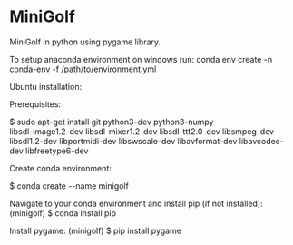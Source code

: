 # MiniGolf

MiniGolf in python using pygame library.

To setup anaconda environment on windows run:
conda env create -n conda-env -f /path/to/environment.yml

Ubuntu installation:

Prerequisites:

$ sudo apt-get install git python3-dev python3-numpy \
    libsdl-image1.2-dev libsdl-mixer1.2-dev libsdl-ttf2.0-dev libsmpeg-dev \
    libsdl1.2-dev  libportmidi-dev libswscale-dev libavformat-dev libavcodec-dev libfreetype6-dev

Create conda environment:

$ conda create --name minigolf

Navigate to your conda environment and install pip (if not installed):
(minigolf) $ conda install pip

Install pygame:
(minigolf) $ pip install pygame
